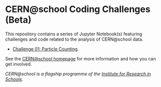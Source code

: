# CERN@school Coding Challenges (Beta)

This repository contains a series of Jupyter Notebook(s) featuring challenges
and code related to the analysis of CERN@school data.

* [Challenge 01: Particle Counting](./01_particle_counting.ipynb).

See the [CERN@school homepage](http://researchinschools.org/CERN) for more information
and how you can get involved.

_CERN@school is a flagship programme of the
[Institute for Research in Schools](http://researchinschools.org)_.
